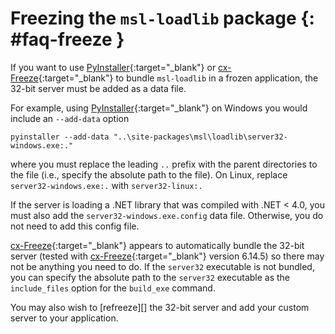 # Freezing the `msl-loadlib` package {: #faq-freeze }

If you want to use [PyInstaller]{:target="_blank"} or [cx-Freeze]{:target="_blank"} to bundle `msl-loadlib` in a frozen application, the 32-bit server must be added as a data file.

For example, using [PyInstaller]{:target="_blank"} on Windows you would include an ``--add-data`` option

```console
pyinstaller --add-data "..\site-packages\msl\loadlib\server32-windows.exe:."
```

where you must replace the leading `..` prefix with the parent directories to the file (i.e., specify the absolute path to the file). On Linux, replace `server32-windows.exe:.` with `server32-linux:.`

If the server is loading a .NET library that was compiled with .NET &lt; 4.0, you must also add the `server32-windows.exe.config` data file. Otherwise, you do not need to add this config file.

[cx-Freeze]{:target="_blank"} appears to automatically bundle the 32-bit server (tested with [cx-Freeze]{:target="_blank"} version 6.14.5) so there may not be anything you need to do. If the `server32` executable is not bundled, you can specify the absolute path to the `server32` executable as the `include_files` option for the `build_exe` command.

You may also wish to [refreeze][] the 32-bit server and add your custom server to your application.

[PyInstaller]: https://pyinstaller.org/en/stable/
[cx-Freeze]: https://cx-freeze.readthedocs.io/en/latest/index.html
